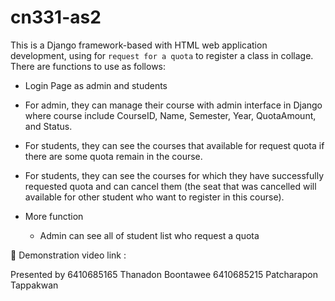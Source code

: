 # cn331-as2
This is a Django framework-based with HTML web application development, using for `request for a quota` to register a class in collage. 
There are functions to use as follows:
* Login Page as admin and students
* For admin, they can manage their course with admin interface in Django where course include CourseID, Name, Semester, Year, QuotaAmount, and Status.
* For students, they can see the courses that available for request quota if there are some quota remain in the course.
* For students, they can see the courses for which they have successfully requested quota and can cancel them (the seat that was cancelled will available for other student who want to register in this course).

* More function
  - Admin can see all of student list who request a quota

🔗 Demonstration video link :

Presented by
6410685165 Thanadon Boontawee
6410685215 Patcharapon Tappakwan